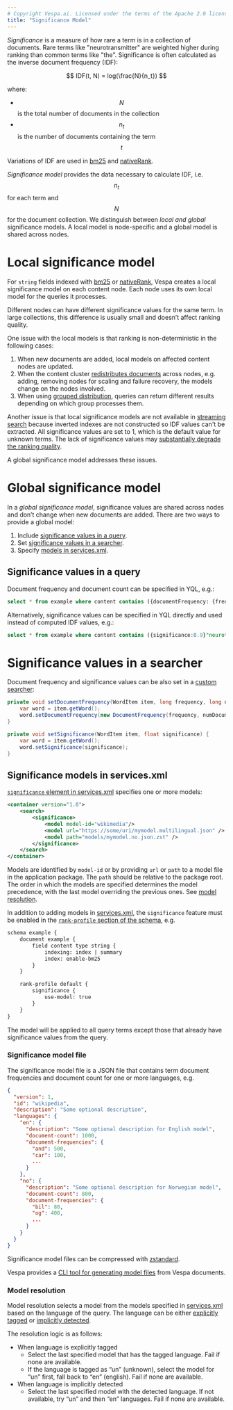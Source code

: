 ```yaml
---
# Copyright Vespa.ai. Licensed under the terms of the Apache 2.0 license. See LICENSE in the project root.
title: "Significance Model"
---
```


*Significance* is a measure of how rare a term is in a collection of documents.
Rare terms like "neurotransmitter" are weighted higher during ranking than common terms like "the".
Significance is often calculated as the inverse document frequency (IDF):

$$ IDF(t, N) = log(\frac{N}{n_t}) $$

where:
- $$ N $$ is the total number of documents in the collection
- $$ n_t $$ is the number of documents containing the term $$ t $$

Variations of IDF are used in [bm25](reference/bm25.html) and [nativeRank](reference/nativerank.html).

*Significance model* provides the data necessary to calculate IDF, i.e. $$ n_t $$ for each term and $$ N $$ for the document collection.
We distinguish between *local and global* significance models.
A local model is node-specific and a global model is shared across nodes.

# Local significance model

For `string` fields indexed with [bm25](reference/bm25.html) or [nativeRank](reference/nativerank.html),
Vespa creates a local significance model on each content node.
Each node uses its own local model for the queries it processes.

Different nodes can have different significance values for the same term.
In large collections, this difference is usually small and doesn’t affect ranking quality.

One issue with the local models is that ranking is non-deterministic in the following cases:
1. When new documents are added, local models on affected content nodes are updated.
2. When the content cluster [redistributes documents](elasticity.html) across nodes, e.g. adding, removing nodes for scaling and failure recovery, the models change on the nodes involved.
3. When using [grouped distribution](elasticity.html#grouped-distribution),
queries can return different results depending on which group processes them.

Another issue is that local significance models are not available in [streaming search](streaming-search.html)
because inverted indexes are not constructed so IDF values can't be extracted.
All significance values are set to 1, which is the default value for unknown terms.
The lack of significance values may [substantially degrade the ranking quality](blog/global-significance.html).

A global significance model addresses these issues.

# Global significance model

In a *global significance model*, significance values are shared across nodes and don’t change when new documents are added. There are two ways to provide a global model:

1. Include [significance values in a query](#significance-values-in-a-query).
1. Set [significance values in a searcher](#significance-values-in-a-query).
2. Specify [models in services.xml](#significance-models-in-servicesxml).


## Significance values in a query

Document frequency and document count can be specified in YQL, e.g.:
```sql
select * from example where content contains ({documentFrequency: {frequency: 13, count: 101}}"colors")
```

Alternatively, significance values can be specified in YQL directly and used instead of computed IDF values, e.g.:
```sql
select * from example where content contains ({significance:0.9}"neurotransmitter")
```

# Significance values in a searcher

Document frequency and significance values can be also set in a [custom searcher](https://docs.vespa.ai/en/searcher-development.html#writing-a-searcher):

```java
private void setDocumentFrequency(WordItem item, long frequency, long numDocuments) {
    var word = item.getWord();
    word.setDocumentFrequency(new DocumentFrequency(frequency, numDocuments));
}

private void setSignificance(WordItem item, float significance) {
    var word = item.getWord();
    word.setSignificance(significance);
}
```


## Significance models in services.xml

[`significance` element in services.xml](reference/services-search.html#significance) specifies one or more models:

```xml
<container version="1.0">
    <search>
        <significance>
            <model model-id="wikimedia"/>
            <model url="https://some/uri/mymodel.multilingual.json" />
            <model path="models/mymodel.no.json.zst" />
        </significance>
    </search>
</container>
```

Models are identified by `model-id` or by providing `url` or `path` to a model file in the application package.
The `path` should be relative to the package root.
The order in which the models are specified determines the model precedence, with the last model overriding the previous ones.
See [model resolution](#model-resolution).

In addition to adding models in [services.xml](reference/services-search.html#significance),
the `significance` feature must be enabled in the [`rank-profile` section of the schema](reference/schema-reference.html#significance), e.g.

```xml
schema example {
    document example {
        field content type string {
            indexing: index | summary
            index: enable-bm25
        }
    }

    rank-profile default {
        significance {
            use-model: true
        }
    }
}
```

The model will be applied to all query terms except those that already have significance values from the query.

### Significance model file

The significance model file is a JSON file that contains term document frequencies and document count for one or more languages, e.g.

```json
{
  "version": 1,
  "id": "wikipedia",
  "description": "Some optional description",
  "languages": {
    "en": {
      "description": "Some optional description for English model",
      "document-count": 1000,
      "document-frequencies": {
        "and": 500,
        "car": 100,
        ...
      }
    },
    "no": {
      "description": "Some optional description for Norwegian model",
      "document-count": 800,
      "document-frequencies": {
        "bil": 80,
        "og": 400,
        ...
      }
    }
  }
}
```

Significance model files can be compressed with <a href="https://facebook.github.io/zstd/">zstandard</a>.

Vespa provides a <a href="operations-selfhosted/vespa-cmdline-tools.html#vespa-significance">CLI tool for generating model files<a> from Vespa documents.

### Model resolution

Model resolution selects a model from the models specified in [services.xml](#significance-models-in-servicesxml) based on the language of the query.
The language can be either [explicitly tagged](reference/query-api-reference.html#model.language) or [implicitly detected](linguistics.html#query-language-detection).

The resolution logic is as follows:
- When language is explicitly tagged
  - Select the last specified model that has the tagged language.
    Fail if none are available.
  - If the language is tagged as “un” (unknown), select the model for “un” first, fall back to “en” (english).
    Fail if none are available.
- When language is implicitly detected
  - Select the last specified model with the detected language. If not available, try “un” and then “en” languages.
    Fail if none are available.
